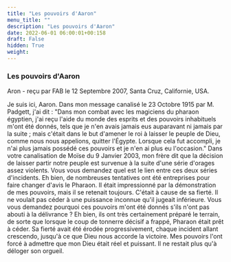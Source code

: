 ```yaml
---
title: "Les pouvoirs d'Aaron"
menu_title: ""
description: "Les pouvoirs d'Aaron"
date: 2022-06-01 06:00:01+00:158
draft: False
hidden: True
weight:
---
```

### Les pouvoirs d'Aaron

Aron - reçu par FAB le 12 Septembre 2007, Santa Cruz, Californie, USA.

Je suis ici, Aaron.
Dans mon message canalisé le 23 Octobre 1915 par M. Padgett, j'ai dit : "Dans mon combat avec les magiciens du pharaon égyptien, j'ai reçu l'aide du monde des esprits et des pouvoirs inhabituels m'ont été donnés, tels que je n'en avais jamais eus auparavant ni jamais par la suite ; mais c'était dans le but d'amener le roi à laisser le peuple de Dieu, comme nous nous appelions, quitter l'Égypte. Lorsque cela fut accompli, je n'ai plus jamais possédé ces pouvoirs et je n'en ai plus eu l'occasion."
Dans votre canalisation de Moïse du 9 Janvier 2003, mon frère dit que la décision de laisser partir notre peuple est survenue à la suite d'une série d'orages assez violents. Vous vous demandez quel est le lien entre ces deux séries d'incidents.
Eh bien, de nombreuses tentatives ont été entreprises pour faire changer d'avis le Pharaon. Il était impressionné par la démonstration de mes pouvoirs, mais il se retenait toujours. C'était à cause de sa fierté. Il ne voulait pas céder à une puissance inconnue qu'il jugeait inférieure.
Vous vous demandez pourquoi ces pouvoirs m'ont été donnés s'ils n'ont pas abouti à la délivrance ? Eh bien, ils ont très certainement préparé le terrain, de sorte que lorsque le coup de tonnerre décisif a frappé, Pharaon était prêt à céder.
Sa fierté avait été érodée progressivement, chaque incident allant crescendo, jusqu'à ce que Dieu nous accorde la victoire. Mes pouvoirs l'ont forcé à admettre que mon Dieu était réel et puissant. Il ne restait plus qu'à déloger son orgueil.